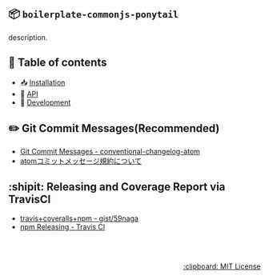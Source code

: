 :package: `boilerplate-commonjs-ponytail`
---
<!-- logo here -->

description.

:bookmark: Table of contents
---
* :inbox_tray: [Installation](./development/README.md#inbox_tray-installation)
* :scroll: [API](./development/README.md#scroll-api)
* :wrench: [Development](./development/README.md#wrench-development)

<!-- begin optional. please remove  -->

:pencil2: Git Commit Messages(Recommended)
---
* [Git Commit Messages - conventional-changelog-atom](https://github.com/conventional-changelog/conventional-changelog-atom/blob/master/convention.md)
* [atomコミットメッセージ規約について](https://github.com/59798/emoji-commit-and-releases#readme)

:shipit: Releasing and Coverage Report via TravisCI
---
* [travis+coveralls+npm - gist/59naga](https://gist.github.com/59naga/42278a7c9702411f506f#file-gistfile1-md)
* [npm Releasing - Travis CI](https://docs.travis-ci.com/user/deployment/npm)

<!-- end optional. please remove  -->

<br><br>
<p align="right">
  <a href="http://59naga.mit-license.org/">
    :clipboard: MIT License
  </a>
</p>
